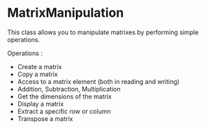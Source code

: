 # MatrixManipulation
This class allows you to manipulate matrixes by performing simple operations. 

Operations :
 - Create a matrix
 - Copy a matrix
 - Access to a matrix element (both in reading and writing)
 - Addition, Subtraction, Multiplication 
 - Get the dimensions of the matrix
 - Display a matrix
 - Extract a specific row or column
 - Transpose a matrix
